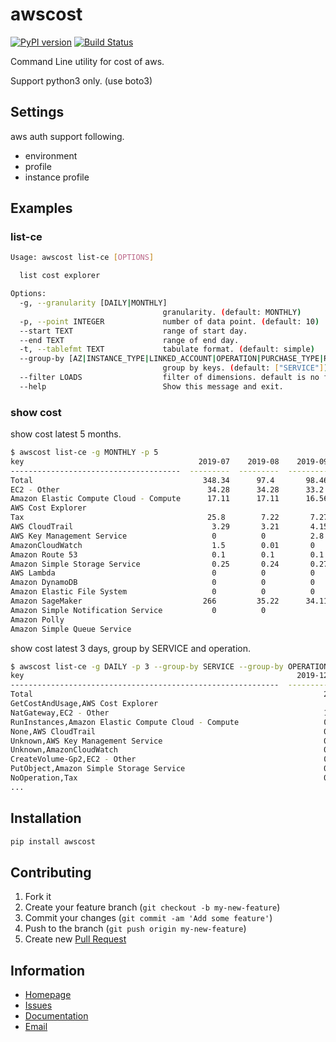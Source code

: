 # awscost




[![PyPI version](https://badge.fury.io/py/awscost.svg)](https://badge.fury.io/py/awscost)
[![Build Status](https://secure.travis-ci.org/toyama0919/awscost.png?branch=master)](http://travis-ci.org/toyama0919/awscost)

Command Line utility for cost of aws.

Support python3 only. (use boto3)

## Settings

aws auth support following.

* environment
* profile
* instance profile

## Examples

### list-ce

```sh
Usage: awscost list-ce [OPTIONS]

  list cost explorer

Options:
  -g, --granularity [DAILY|MONTHLY]
                                  granularity. (default: MONTHLY)
  -p, --point INTEGER             number of data point. (default: 10)
  --start TEXT                    range of start day.
  --end TEXT                      range of end day.
  -t, --tablefmt TEXT             tabulate format. (default: simple)
  --group-by [AZ|INSTANCE_TYPE|LINKED_ACCOUNT|OPERATION|PURCHASE_TYPE|REGION|SERVICE|USAGE_TYPE|USAGE_TYPE_GROUP|RECORD_TYPE|OPERATING_SYSTEM|TENANCY|SCOPE|PLATFORM|SUBSCRIPTION_ID|LEGAL_ENTITY_NAME|DEPLOYMENT_OPTION|DATABASE_ENGINE|CACHE_ENGINE|INSTANCE_TYPE_FAMILY|BILLING_ENTITY|RESERVATION_ID|RESOURCE_ID|RIGHTSIZING_TYPE|SAVINGS_PLANS_TYPE|SAVINGS_PLAN_ARN|PAYMENT_OPTION]
                                  group by keys. (default: ["SERVICE"])
  --filter LOADS                  filter of dimensions. default is no filter.
  --help                          Show this message and exit.
```

### show cost

show cost latest 5 months.

```sh
$ awscost list-ce -g MONTHLY -p 5
key                                       2019-07    2019-08    2019-09    2019-10    2019-11    2019-12
--------------------------------------  ---------  ---------  ---------  ---------  ---------  ---------
Total                                      348.34      97.4       98.46     106.47      67.25       7.84
EC2 - Other                                 34.28      34.28      33.2       34.28      33.63       3.01
Amazon Elastic Compute Cloud - Compute      17.11      17.11      16.56      17.11      17.13       1.47
AWS Cost Explorer                                                                        0.56       1.44
Tax                                         25.8        7.22       7.27       9.72       6.12       0.69
AWS CloudTrail                               3.29       3.21       4.15       5.57       4.44       0.61
AWS Key Management Service                   0          0          2.8        4          4          0.35
AmazonCloudWatch                             1.5        0.01       0          0          0.88       0.11
Amazon Route 53                              0.1        0.1        0.1        0.1        0.1        0.1
Amazon Simple Storage Service                0.25       0.24       0.27       0.45       0.4        0.05
AWS Lambda                                   0          0          0          0          0          0
Amazon DynamoDB                              0          0          0          0          0
Amazon Elastic File System                   0          0          0          0          0          0
Amazon SageMaker                           266         35.22      34.11      35.22       0
Amazon Simple Notification Service           0          0                                0
Amazon Polly                                                                  0
Amazon Simple Queue Service                                                              0
```

show cost latest 3 days, group by SERVICE and operation.

```sh
$ awscost list-ce -g DAILY -p 3 --group-by SERVICE --group-by OPERATION
key                                                             2019-12-01    2019-12-02    2019-12-03
------------------------------------------------------------  ------------  ------------  ------------
Total                                                                 2.87          2.1           2.87
GetCostAndUsage,AWS Cost Explorer                                                   0.02          1.42
NatGateway,EC2 - Other                                                1.08          1.08          0.77
RunInstances,Amazon Elastic Compute Cloud - Compute                   0.55          0.55          0.37
None,AWS CloudTrail                                                   0.22          0.22          0.17
Unknown,AWS Key Management Service                                    0.13          0.13          0.09
Unknown,AmazonCloudWatch                                              0.04          0.04          0.03
CreateVolume-Gp2,EC2 - Other                                          0.03          0.03          0.01
PutObject,Amazon Simple Storage Service                               0.02          0.02          0.01
NoOperation,Tax                                                       0.25
...
```

## Installation

```sh
pip install awscost
```

## Contributing

1. Fork it
2. Create your feature branch (`git checkout -b my-new-feature`)
3. Commit your changes (`git commit -am 'Add some feature'`)
4. Push to the branch (`git push origin my-new-feature`)
5. Create new [Pull Request](../../pull/new/master)

## Information

* [Homepage](https://github.com/toyama0919/awscost)
* [Issues](https://github.com/toyama0919/awscost/issues)
* [Documentation](http://rubydoc.info/gems/awscost/frames)
* [Email](mailto:toyama0919@gmail.com)
